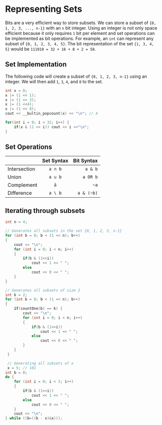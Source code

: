 # Representing Sets

Bits are a very efficient way to store subsets. We can store a subset of `{0, 1, 2, 3, ..., n-1}` with an `n` bit integer. Using an integer is not only space efficient because it only requires `1` bit per element and set operations can be implemented as bit operations. For example, an `int` can represent any subset of `{0, 1, 2, 3, 4, 5}`. The bit representation of the set `{1, 3, 4, 5}` would be `111010 = 32 + 16 + 8 + 2 = 58`.

## Set Implementation

The following code will create a subset of `{0, 1, 2, 3, n-1}` using an integer. We will then add `1`, `3`, `4`, and `8` to the set.

```cpp
int x = 0;
x |= (1 << 1);
x |= (1 << 3);
x |= (1 <<4);
x |= (1 << 8);
cout << __bultin_popcount(x) << "\n"; // 4

for(int i = 0; i < 32; i++) {
    if(x & (1 << i)) cout << i <<"\n";
}
```

## Set Operations
|              | Set Syntax | Bit Syntax |
| :----------- | :--------: | ---------: |
| Intersection |  `a ∩ b`   |    `a & b` |
| Union        |  `a ∪ b`   |   `a OR b` |
| Complement   |    `ā`     |       `~a` |
| Difference   |  `a \ b`   | `a & (~b)` |

## Iterating through subsets

```cpp
int n = 4;

// Generates all subsets in the set {0, 1, 2, 3, n-1}
for (int b = 0; b < (1 << n); b++)
{
    cout << "\n";
    for (int i = 0; i < n; i++)
    {
        if(b & (1<<i))
            cout << 1 << " ";
        else
            cout << 0 << " ";
    }
}

// Generates all subsets of size 2
int k = 2;
for (int b = 0; b < (1 << n); b++)
{
    if(countOne(b) == k) {
        cout << "\n";
        for (int i = 0; i < n; i++)
        {
            if(b & (1<<i))
                cout << 1 << " ";
            else
                cout << 0 << " ";
        }
    }
 }

 // Generating all subsets of x
 x = 5; // 101
int b = 0;
do {    
    for (int i = 0; i < 3; i++)
    {
        if(b & (1<<i))
            cout << 1 << " ";
        else
            cout << 0 << " ";
    }
    cout << "\n";
} while ((b=((b - x)&x)));
```